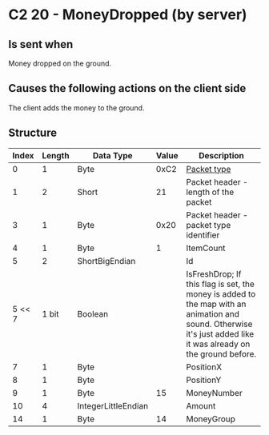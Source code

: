# C2 20 - MoneyDropped (by server)

## Is sent when

Money dropped on the ground.

## Causes the following actions on the client side

The client adds the money to the ground.

## Structure

| Index | Length | Data Type | Value | Description |
|-------|--------|-----------|-------|-------------|
| 0 | 1 |   Byte   | 0xC2  | [Packet type](PacketTypes.md) |
| 1 | 2 |    Short   |   21   | Packet header - length of the packet |
| 3 | 1 |    Byte   | 0x20  | Packet header - packet type identifier |
| 4 | 1 | Byte | 1 | ItemCount |
| 5 | 2 | ShortBigEndian |  | Id |
| 5 << 7 | 1 bit | Boolean |  | IsFreshDrop; If this flag is set, the money is added to the map with an animation and sound. Otherwise it's just added like it was already on the ground before. |
| 7 | 1 | Byte |  | PositionX |
| 8 | 1 | Byte |  | PositionY |
| 9 | 1 | Byte | 15 | MoneyNumber |
| 10 | 4 | IntegerLittleEndian |  | Amount |
| 14 | 1 | Byte | 14 | MoneyGroup |